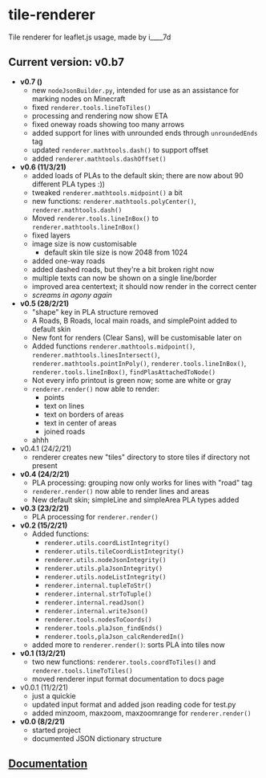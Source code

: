 # tile-renderer
Tile renderer for leaflet.js usage, made by i____7d

## Current version: v0.b7
* **v0.7 ()**
  * new `nodeJsonBuilder.py`, intended for use as an assistance for marking nodes on Minecraft
  * fixed `renderer.tools.lineToTiles()`
  * processing and rendering now show ETA
  * fixed oneway roads showing too many arrows
  * added support for lines with unrounded ends through `unroundedEnds` tag
  * updated `renderer.mathtools.dash()` to support offset
  * added `renderer.mathtools.dashOffset()`
* **v0.6 (11/3/21)**
  * added loads of PLAs to the default skin; there are now about 90 different PLA types :))
  * tweaked `renderer.mathtools.midpoint()` a bit
  * new functions: `renderer.mathtools.polyCenter()`, `renderer.mathtools.dash()`
  * Moved `renderer.tools.lineInBox()` to `renderer.mathtools.lineInBox()`
  * fixed layers
  * image size is now customisable
    * default skin tile size is now 2048 from 1024
  * added one-way roads
  * added dashed roads, but they're a bit broken right now
  * multiple texts can now be shown on a single line/border
  * improved area centertext; it should now render in the correct center
  * *screams in agony again*
* **v0.5 (28/2/21)**
  * "shape" key in PLA structure removed
  * A Roads, B Roads, local main roads, and simplePoint added to default skin
  * New font for renders (Clear Sans), will be customisable later on
  * Added functions `renderer.mathtools.midpoint()`, `renderer.mathtools.linesIntersect()`, `renderer.mathtools.pointInPoly()`, `renderer.tools.lineInBox()`, `renderer.tools.lineInBox()`, `findPlasAttachedToNode()`
  * Not every info printout is green now; some are white or gray
  * `renderer.render()` now able to render:
    * points
    * text on lines
    * text on borders of areas
    * text in center of areas
    * joined roads
  * ahhh
* v0.4.1 (24/2/21)
  * renderer creates new "tiles" directory to store tiles if directory not present
* **v0.4 (24/2/21)**
  * PLA processing: grouping now only works for lines with "road" tag
  * `renderer.render()` now able to render lines and areas
  * New default skin; simpleLine and simpleArea PLA types added
* **v0.3 (23/2/21)**
  * PLA processing for `renderer.render()`
* **v0.2 (15/2/21)**
  * Added functions:
    * `renderer.utils.coordListIntegrity()`
    * `renderer.utils.tileCoordListIntegrity()`
    * `renderer.utils.nodeJsonIntegrity()`
    * `renderer.utils.plaJsonIntegrity()`
    * `renderer.utils.nodeListIntegrity()`
    * `renderer.internal.tupleToStr()`
    * `renderer.internal.strToTuple()`
    * `renderer.internal.readJson()`
    * `renderer.internal.writeJson()`
    * `renderer.tools.nodesToCoords()`
    * `renderer.tools.plaJson_findEnds()`
    * `renderer.tools,plaJson_calcRenderedIn()`
  * added more to `renderer.render()`: sorts PLA into tiles now
* **v0.1 (13/2/21)**
  * two new functions: `renderer.tools.coordToTiles()` and `renderer.tools.lineToTiles()`
  * moved renderer input format documentation to docs page
* v0.0.1 (11/2/21)
  * just a quickie
  * updated input format and added json reading code for test.py
  * added minzoom, maxzoom, maxzoomrange for `renderer.render()`
* **v0.0 (8/2/21)**
  * started project
  * documented JSON dictionary structure

## [Documentation](../main/docs.md)
